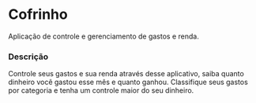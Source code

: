 # Cofrinho
Aplicação de controle e gerenciamento de gastos e renda.

### Descrição
Controle seus gastos e sua renda através desse aplicativo, saiba quanto dinheiro você gastou esse mês
e quanto ganhou. Classifique seus gastos por categoria e tenha um controle maior do seu dinheiro.
